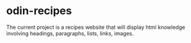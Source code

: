# odin-recipes
The current project is a recipes website that will display html knowledge involving headings, paragraphs, lists, links, images.